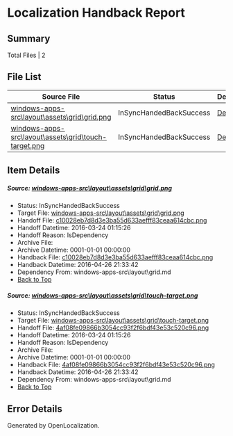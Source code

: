 # <a name='report-top'></a> Localization Handback Report

## Summary
 Total Files | 2

## File List
 Source File | Status | Details 
 ----------- | ------ | ------- 
 [windows-apps-src\layout\assets\grid\grid.png](https://github.com/Microsoft/windows-apps/blob/8603569e780b9804d116f7e3151a72b2c4d627a8/windows-apps-src/layout/assets/grid/grid.png) | InSyncHandedBackSuccess | [Details](#c10028eb7d8d3e3ba55d633aefff83ceaa614cbc2949)
 [windows-apps-src\layout\assets\grid\touch-target.png](https://github.com/Microsoft/windows-apps/blob/8603569e780b9804d116f7e3151a72b2c4d627a8/windows-apps-src/layout/assets/grid/touch-target.png) | InSyncHandedBackSuccess | [Details](#4af08fe09866b3054cc93f2f6bdf43e53c520c962950)

## Item Details
##### <a name='c10028eb7d8d3e3ba55d633aefff83ceaa614cbc2949'></a> Source: [windows-apps-src\layout\assets\grid\grid.png](https://github.com/Microsoft/windows-apps/blob/8603569e780b9804d116f7e3151a72b2c4d627a8/windows-apps-src/layout/assets/grid/grid.png)
* Status: InSyncHandedBackSuccess
* Target File: [windows-apps-src\layout\assets\grid\grid.png](https://github.com/Microsoft/windows-apps.pt-br/blob/7b63450d0bd6053fda40d736b880d062484299bd/windows-apps-src/layout/assets/grid/grid.png)
* Handoff File: [c10028eb7d8d3e3ba55d633aefff83ceaa614cbc.png](https://github.com/Microsoft/WDG.handoff/blob/f9d5c99c63c3b5a63999ce54e0fa9d56b0a13ff1/ol-handoff/Microsoft/windows-apps.pt-br/master/c10028eb7d8d3e3ba55d633aefff83ceaa614cbc.png)
* Handoff Datetime: 2016-03-24 01:15:26
* Handoff Reason: IsDependency
* Archive File: 
* Archive Datetime: 0001-01-01 00:00:00
* Handback File: [c10028eb7d8d3e3ba55d633aefff83ceaa614cbc.png](https://github.com/Microsoft/WDG.handback/blob/f423ab7233ba6adb4f2e55654108a996bb174a68/ol-handback/Microsoft/windows-apps.pt-br/master/c10028eb7d8d3e3ba55d633aefff83ceaa614cbc.png)
* Handback Datetime: 2016-04-26 21:33:42
* Dependency From: windows-apps-src\layout\grid.md
* [Back to Top](#report-top)

##### <a name='4af08fe09866b3054cc93f2f6bdf43e53c520c962950'></a> Source: [windows-apps-src\layout\assets\grid\touch-target.png](https://github.com/Microsoft/windows-apps/blob/8603569e780b9804d116f7e3151a72b2c4d627a8/windows-apps-src/layout/assets/grid/touch-target.png)
* Status: InSyncHandedBackSuccess
* Target File: [windows-apps-src\layout\assets\grid\touch-target.png](https://github.com/Microsoft/windows-apps.pt-br/blob/7b63450d0bd6053fda40d736b880d062484299bd/windows-apps-src/layout/assets/grid/touch-target.png)
* Handoff File: [4af08fe09866b3054cc93f2f6bdf43e53c520c96.png](https://github.com/Microsoft/WDG.handoff/blob/f9d5c99c63c3b5a63999ce54e0fa9d56b0a13ff1/ol-handoff/Microsoft/windows-apps.pt-br/master/4af08fe09866b3054cc93f2f6bdf43e53c520c96.png)
* Handoff Datetime: 2016-03-24 01:15:26
* Handoff Reason: IsDependency
* Archive File: 
* Archive Datetime: 0001-01-01 00:00:00
* Handback File: [4af08fe09866b3054cc93f2f6bdf43e53c520c96.png](https://github.com/Microsoft/WDG.handback/blob/f423ab7233ba6adb4f2e55654108a996bb174a68/ol-handback/Microsoft/windows-apps.pt-br/master/4af08fe09866b3054cc93f2f6bdf43e53c520c96.png)
* Handback Datetime: 2016-04-26 21:33:42
* Dependency From: windows-apps-src\layout\grid.md
* [Back to Top](#report-top)


## Error Details

Generated by OpenLocalization.
